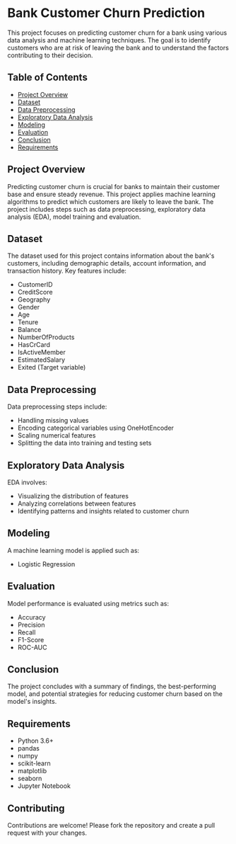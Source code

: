 # Bank Customer Churn Prediction

This project focuses on predicting customer churn for a bank using various data analysis and machine learning techniques. The goal is to identify customers who are at risk of leaving the bank and to understand the factors contributing to their decision.

## Table of Contents

- [Project Overview](#project-overview)
- [Dataset](#dataset)
- [Data Preprocessing](#data-preprocessing)
- [Exploratory Data Analysis](#exploratory-data-analysis)
- [Modeling](#modeling)
- [Evaluation](#evaluation)
- [Conclusion](#conclusion)
- [Requirements](#requirements)


## Project Overview

Predicting customer churn is crucial for banks to maintain their customer base and ensure steady revenue. This project applies machine learning algorithms to predict which customers are likely to leave the bank. The project includes steps such as data preprocessing, exploratory data analysis (EDA), model training and evaluation.

## Dataset

The dataset used for this project contains information about the bank's customers, including demographic details, account information, and transaction history. Key features include:

- CustomerID
- CreditScore
- Geography
- Gender
- Age
- Tenure
- Balance
- NumberOfProducts
- HasCrCard
- IsActiveMember
- EstimatedSalary
- Exited (Target variable)

## Data Preprocessing

Data preprocessing steps include:

- Handling missing values
- Encoding categorical variables using OneHotEncoder
- Scaling numerical features
- Splitting the data into training and testing sets

## Exploratory Data Analysis

EDA involves:

- Visualizing the distribution of features
- Analyzing correlations between features
- Identifying patterns and insights related to customer churn


## Modeling

A machine learning model is applied such as:

- Logistic Regression



## Evaluation

Model performance is evaluated using metrics such as:

- Accuracy
- Precision
- Recall
- F1-Score
- ROC-AUC

## Conclusion

The project concludes with a summary of findings, the best-performing model, and potential strategies for reducing customer churn based on the model's insights.

## Requirements

- Python 3.6+
- pandas
- numpy
- scikit-learn
- matplotlib
- seaborn
- Jupyter Notebook

## Contributing

Contributions are welcome! Please fork the repository and create a pull request with your changes.
